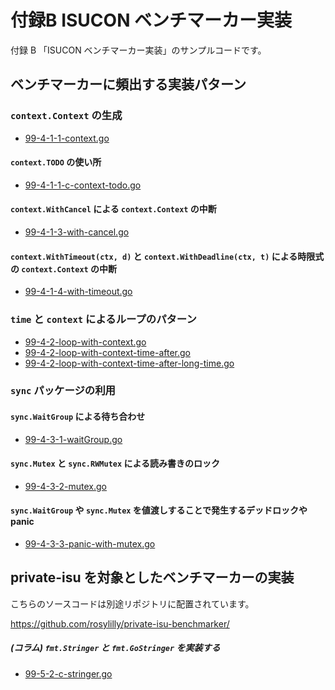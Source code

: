 # 付録B ISUCON ベンチマーカー実装

付録 B 「ISUCON ベンチマーカー実装」のサンプルコードです。

## ベンチマーカーに頻出する実装パターン

### `context.Context` の生成

- [99-4-1-1-context.go](./example/99-4-1-1-context/99-4-1-1-context.go)

#### `context.TODO` の使い所

- [99-4-1-1-c-context-todo.go](./example/99-4-1-1-c-context-todo/99-4-1-1-c-context-todo.go)


#### `context.WithCancel` による `context.Context` の中断

- [99-4-1-3-with-cancel.go](./example/99-4-1-3-with-cancel/99-4-1-3-with-cancel.go)

#### `context.WithTimeout(ctx, d)` と `context.WithDeadline(ctx, t)` による時限式の `context.Context` の中断

- [99-4-1-4-with-timeout.go](./example/99-4-1-4-with-timeout/99-4-1-4-with-timeout.go)

### `time` と `context` によるループのパターン

- [99-4-2-loop-with-context.go](./example/99-4-2-loop-with-context/99-4-2-loop-with-context.go)
- [99-4-2-loop-with-context-time-after.go](./example/99-4-2-loop-with-context-time-after/99-4-2-loop-with-context-time-after.go)
- [99-4-2-loop-with-context-time-after-long-time.go](./example/99-4-2-loop-with-context-time-after-long-time/99-4-2-loop-with-context-time-after-long-time.go)

### `sync` パッケージの利用

#### `sync.WaitGroup` による待ち合わせ

- [99-4-3-1-waitGroup.go](./example/99-4-3-1-waitGroup/99-4-3-1-waitGroup.go)

#### `sync.Mutex` と `sync.RWMutex` による読み書きのロック

- [99-4-3-2-mutex.go](./example/99-4-3-2-mutex/99-4-3-2-mutex.go)

#### `sync.WaitGroup` や `sync.Mutex` を値渡しすることで発生するデッドロックや panic

- [99-4-3-3-panic-with-mutex.go](./example/99-4-3-3-panic-with-mutex/99-4-3-3-panic-with-mutex.go)

## private-isu を対象としたベンチマーカーの実装

こちらのソースコードは別途リポジトリに配置されています。

https://github.com/rosylilly/private-isu-benchmarker/

##### (コラム) `fmt.Stringer` と `fmt.GoStringer` を実装する

- [99-5-2-c-stringer.go](./example/99-5-2-c-stringer/99-5-2-c-stringer.go)
